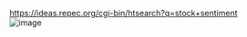https://ideas.repec.org/cgi-bin/htsearch?q=stock+sentiment  
![image](https://github.com/GinChoYen/JiaoTong/assets/22329486/b57bab5d-10a2-4ae3-b1ba-c5d1a67f9ea5)
